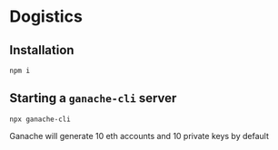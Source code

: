 # Dogistics

## Installation

```
npm i
```

## Starting a `ganache-cli` server

```
npx ganache-cli
```

Ganache will generate 10 eth accounts and 10 private keys by default
